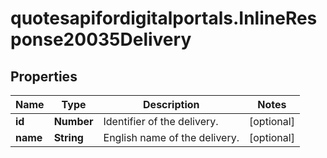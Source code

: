 # quotesapifordigitalportals.InlineResponse20035Delivery

## Properties

Name | Type | Description | Notes
------------ | ------------- | ------------- | -------------
**id** | **Number** | Identifier of the delivery. | [optional] 
**name** | **String** | English name of the delivery. | [optional] 


